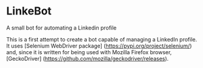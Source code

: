 # LinkeBot
A small bot for automating a Linkedin profile

This is a first attempt to create a bot capable of managing a LinkedIn profile. It uses [Selenium WebDriver package] (https://pypi.org/project/selenium/) and, since it is written for being used with Mozilla Firefox browser, [GeckoDriver] (https://github.com/mozilla/geckodriver/releases). 
